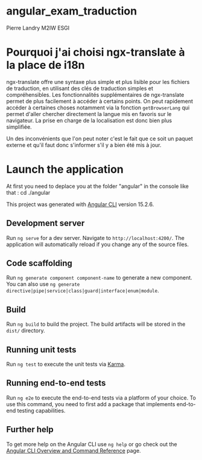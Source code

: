 # angular_exam_traduction
Pierre Landry M2IW ESGI

# Pourquoi j'ai choisi ngx-translate à la place de i18n
ngx-translate offre une syntaxe plus simple et plus lisible pour les fichiers de traduction, en utilisant des clés de traduction simples et compréhensibles.
Les fonctionnalités supplémentaires de ngx-translate permet de plus facilement à accéder à certains points.
On peut rapidement accéder à certaines choses notamment via la fonction `getBrowserLang` qui permet d'aller chercher directement la langue mis en favoris sur le navigateur. La prise en charge de la localisation est donc bien plus simplifiée.

Un des inconvénients que l'on peut noter c'est le fait que ce soit un paquet externe et qu'il faut donc s'informer s'il y a bien été mis à jour. 



# Launch the application
At first you need to deplace you at the folder "angular" in the console like that : 
cd ./angular


This project was generated with [Angular CLI](https://github.com/angular/angular-cli) version 15.2.6.

## Development server

Run `ng serve` for a dev server. Navigate to `http://localhost:4200/`. The application will automatically reload if you change any of the source files.

## Code scaffolding

Run `ng generate component component-name` to generate a new component. You can also use `ng generate directive|pipe|service|class|guard|interface|enum|module`.

## Build

Run `ng build` to build the project. The build artifacts will be stored in the `dist/` directory.

## Running unit tests

Run `ng test` to execute the unit tests via [Karma](https://karma-runner.github.io).

## Running end-to-end tests

Run `ng e2e` to execute the end-to-end tests via a platform of your choice. To use this command, you need to first add a package that implements end-to-end testing capabilities.

## Further help

To get more help on the Angular CLI use `ng help` or go check out the [Angular CLI Overview and Command Reference](https://angular.io/cli) page.

